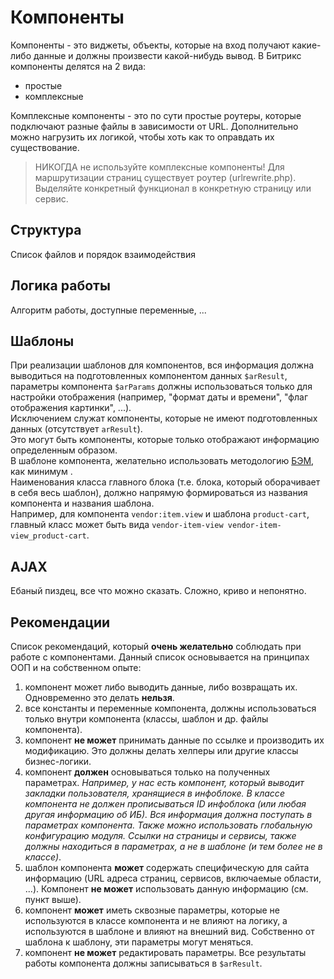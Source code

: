 # Компоненты

Компоненты - это виджеты, объекты, которые на вход получают какие-либо данные и должны произвести какой-нибудь вывод.
В Битрикс компоненты делятся на 2 вида:
- простые
- комплексные

Комплексные компоненты - это по сути простые роутеры, которые подключают разные файлы в зависимости от URL.
Дополнительно можно нагрузить их логикой, чтобы хоть как то оправдать их существование.

> НИКОГДА не используйте комплексные компоненты!
> Для маршрутизации страниц существует роутер (urlrewrite.php).
> Выделяйте конкретный функционал в конкретную страницу или сервис.

## Структура

Список файлов и порядок взаимодействия

## Логика работы

Алгоритм работы, доступные переменные, ...

## Шаблоны

При реализации шаблонов для компонентов, вся информация должна выводиться на подготовленных компонентом данных `$arResult`, параметры компонента `$arParams` должны использоваться только для настройки отображения (например, "формат даты и времени", "флаг отображения картинки", ...).  
Исключением служат компоненты, которые не имеют подготовленных данных (отсутствует `arResult`).  
Это могут быть компоненты, которые только отображают информацию определенным образом.  
В шаблоне компонента, желательно использовать методологию [БЭМ](https://ru.bem.info), как минимум .  
Наименования класса главного блока (т.е. блока, который оборачивает в себя весь шаблон), должно напрямую формироваться из названия компонента и названия шаблона.  
Например, для компонента `vendor:item.view` и шаблона `product-cart`, главный класс может быть вида `vendor-item-view vendor-item-view_product-cart`. 

## AJAX

Ебаный пиздец, все что можно сказать. Сложно, криво и непонятно.

## Рекомендации

Список рекомендаций, который **очень желательно** соблюдать при работе с компонентами.
Данный список основывается на принципах ООП и на собственном опыте:
1. компонент может либо выводить данные, либо возвращать их. Одновременно это делать **нельзя**.
1. все константы и переменные компонента, должны использоваться только внутри компонента (классы, шаблон и др. файлы компонента).
1. компонент **не может** принимать данные по ссылке и производить их модификацию. Это должны делать хелперы или другие классы бизнес-логики.
1. компонент **должен** основываться только на полученных параметрах. *Например, у нас есть компонент, который выводит закладки пользователя, хранящиеся в инфоблоке. В классе компонента не должен прописываться ID инфоблока (или любая другая информацию об ИБ). Вся информация должна поступать в параметрах компонента. Также можно использовать глобальную конфигурацию модуля. Ссылки на страницы и сервисы, также должны находиться в параметрах, а не в шаблоне (и тем более не в классе)*.
1. шаблон компонента **может** содержать специфическую для сайта информацию (URL адреса страниц, сервисов, включаемые области, ...). Компонент **не может** использовать данную информацию (см. пункт выше).
1. компонент **может** иметь сквозные параметры, которые не используются в классе компонента и не влияют на логику, а используются в шаблоне и влияют на внешний вид. Собственно от шаблона к шаблону, эти параметры могут меняться.
1. компонент **не может** редактировать параметры. Все результаты работы компонента должны записываться в `$arResult`.

